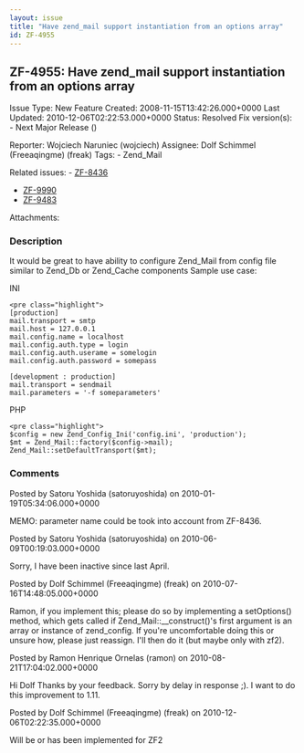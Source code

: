 ```yaml
---
layout: issue
title: "Have zend_mail support instantiation from an options array"
id: ZF-4955
---
```


ZF-4955: Have zend\_mail support instantiation from an options array
--------------------------------------------------------------------

 Issue Type: New Feature Created: 2008-11-15T13:42:26.000+0000 Last Updated: 2010-12-06T02:22:53.000+0000 Status: Resolved Fix version(s): - Next Major Release ()
 
 Reporter:  Wojciech Naruniec (wojciech)  Assignee:  Dolf Schimmel (Freeaqingme) (freak)  Tags: - Zend\_Mail
 
 Related issues: - [ZF-8436](/issues/browse/ZF-8436)
- [ZF-9990](/issues/browse/ZF-9990)
- [ZF-9483](/issues/browse/ZF-9483)
 
 Attachments: 
### Description

It would be great to have ability to configure Zend\_Mail from config file similar to Zend\_Db or Zend\_Cache components Sample use case:

INI

 
    <pre class="highlight">
    [production]
    mail.transport = smtp
    mail.host = 127.0.0.1
    mail.config.name = localhost
    mail.config.auth.type = login
    mail.config.auth.userame = somelogin
    mail.config.auth.password = somepass
    
    [development : production]
    mail.transport = sendmail
    mail.parameters = '-f someparameters'


PHP

 
    <pre class="highlight">
    $config = new Zend_Config_Ini('config.ini', 'production');
    $mt = Zend_Mail::factory($config->mail);
    Zend_Mail::setDefaultTransport($mt);


 

 

### Comments

Posted by Satoru Yoshida (satoruyoshida) on 2010-01-19T05:34:06.000+0000

MEMO: parameter name could be took into account from ZF-8436.

 

 

Posted by Satoru Yoshida (satoruyoshida) on 2010-06-09T00:19:03.000+0000

Sorry, I have been inactive since last April.

 

 

Posted by Dolf Schimmel (Freeaqingme) (freak) on 2010-07-16T14:48:05.000+0000

Ramon, if you implement this; please do so by implementing a setOptions() method, which gets called if Zend\_Mail::\_\_construct()'s first argument is an array or instance of zend\_config. If you're uncomfortable doing this or unsure how, please just reassign. I'll then do it (but maybe only with zf2).

 

 

Posted by Ramon Henrique Ornelas (ramon) on 2010-08-21T17:04:02.000+0000

Hi Dolf Thanks by your feedback. Sorry by delay in response ;). I want to do this improvement to 1.11.

 

 

Posted by Dolf Schimmel (Freeaqingme) (freak) on 2010-12-06T02:22:35.000+0000

Will be or has been implemented for ZF2

 

 